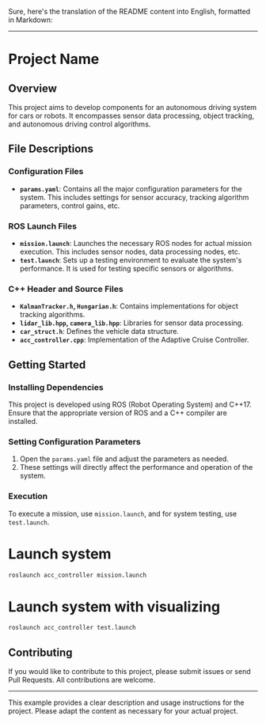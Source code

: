 Sure, here's the translation of the README content into English, formatted in Markdown:

---

# Project Name

## Overview
This project aims to develop components for an autonomous driving system for cars or robots. It encompasses sensor data processing, object tracking, and autonomous driving control algorithms.

## File Descriptions

### Configuration Files
- **`params.yaml`**: Contains all the major configuration parameters for the system. This includes settings for sensor accuracy, tracking algorithm parameters, control gains, etc.

### ROS Launch Files
- **`mission.launch`**: Launches the necessary ROS nodes for actual mission execution. This includes sensor nodes, data processing nodes, etc.
- **`test.launch`**: Sets up a testing environment to evaluate the system's performance. It is used for testing specific sensors or algorithms.

### C++ Header and Source Files
- **`KalmanTracker.h`, `Hungarian.h`**: Contains implementations for object tracking algorithms.
- **`lidar_lib.hpp`, `camera_lib.hpp`**: Libraries for sensor data processing.
- **`car_struct.h`**: Defines the vehicle data structure.
- **`acc_controller.cpp`**: Implementation of the Adaptive Cruise Controller.

## Getting Started

### Installing Dependencies
This project is developed using ROS (Robot Operating System) and C++17. Ensure that the appropriate version of ROS and a C++ compiler are installed.

### Setting Configuration Parameters
1. Open the `params.yaml` file and adjust the parameters as needed.
2. These settings will directly affect the performance and operation of the system.

### Execution
To execute a mission, use `mission.launch`, and for system testing, use `test.launch`.

# Launch system
```bash
roslaunch acc_controller mission.launch
```
# Launch system with visualizing
```bash
roslaunch acc_controller test.launch
```

## Contributing
If you would like to contribute to this project, please submit issues or send Pull Requests. All contributions are welcome.

---

This example provides a clear description and usage instructions for the project. Please adapt the content as necessary for your actual project.
